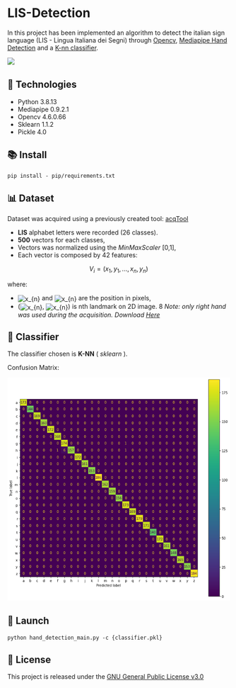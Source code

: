 # LIS-Detection
In this project has been implemented an algorithm to detect the italian sign language (LIS - Lingua Italiana dei Segni) through [Opencv](https://opencv.org/), [Mediapipe Hand Detection](https://developers.google.com/mediapipe/solutions/vision/hand_landmarker) and a [K-nn classifier](https://scikit-learn.org/stable/modules/generated/sklearn.neighbors.KNeighborsClassifier.html).

<img src="readmeFiles/lis_example.gif" />

## :hammer: Technologies

- Python 3.8.13
- Mediapipe 0.9.2.1
- Opencv 4.6.0.66
- Sklearn 1.1.2
- Pickle 4.0

## :books: Install

```
pip install - pip/requirements.txt
```

## :bar_chart: Dataset

Dataset was acquired using a previously created tool: [acqTool](https://github.com/xandrew94x/acqTool)

- **LIS** alphabet letters were recorded (26 classes). 
- **500** vectors for each classes,
- Vectors was normalized using the _MinMaxScaler_ [0,1],
- Each vector is composed by 42 features:
```math

V_{i} = (x_{1}, y_{1}, ... , x_{n}, y_{n})

```
where: 

-  <img src="https://render.githubusercontent.com/render/math?math=x_{n}" align="center" border="0" alt="x_{n} " width="24" height="15" /> and <img src="https://render.githubusercontent.com/render/math?math=y_{n}" align="center" border="0" alt="x_{n} " width="24" height="15" /> are the position in pixels, 
- (<img src="https://render.githubusercontent.com/render/math?math=x_{n}" align="center" border="0" alt="x_{n} " width="24" height="15" />, <img src="https://render.githubusercontent.com/render/math?math=y_{n}" align="center" border="0" alt="x_{n} " width="24" height="15" />) is nth landmark on 2D image.
8
_Note: only right hand was used during the acquisition. Download [Here](https://www.kaggle.com/datasets/andrewk94/handrightdataset)_

## :children_crossing: Classifier

The classifier chosen is **K-NN** ( _sklearn_ ).

Confusion Matrix: 

![confusion_matrix_knn](readmeFiles/confusion_matrix_knn.png)

## :rocket: Launch

```
python hand_detection_main.py -c {classifier.pkl}
```

## :page_facing_up: License

This project is released under the [GNU General Public License v3.0](LICENSE)

